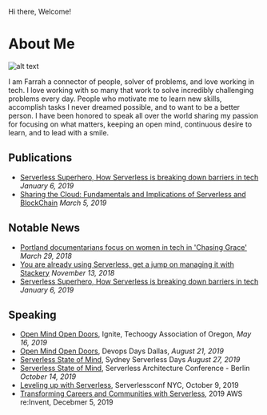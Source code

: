  Hi there, Welcome!
 
 # About Me
 
 ![alt text](https://media.licdn.com/dms/image/C5603AQGyQEIahVCarA/profile-displayphoto-shrink_200_200/0?e=1582761600&v=beta&t=egZV9VlhKCTYBFWRniaBDcZaIskjKyYGS-VJ0LaG8aw)

I am Farrah a connector of people, solver of problems, and love working in tech. I love working with so many that work to solve incredibly challenging problems every day. People who motivate me to learn new skills, accomplish tasks I never dreamed possible, and to want to be a better person. I have been honored to speak all over the world sharing my passion for focusing on what matters, keeping an open mind, continuous desire to learn, and to lead with a smile. 



## Publications

- [Serverless Superhero, How Serverless is breaking down barriers in tech](https://read.acloud.guru/how-serverless-is-breaking-down-barriers-in-tech-9b32d7fbf9e7)  _January 6, 2019_
- [Sharing the Cloud: Fundamentals and Implications of Serverless and BlockChain](https://tangelo.co/insights/blog/sharing-cloud-fundamentals-and-implications-of-serverless-and-blockchain)  _March 5, 2019_

## Notable News

- [Portland documentarians focus on women in tech in 'Chasing Grace'](https://www.oregonlive.com/silicon-forest/2018/02/portland_documentarians_focus.html)   _March 29, 2018_
- [You are already using Serverless, get a jump on managing it with Stackery](https://siliconangle.com/2018/11/13/youre-already-using-serverless-so-get-a-jump-on-managing-it-says-stackery-startupoftheweek/)   _November 13, 2018_
- [Serverless Superhero, How Serverless is breaking down barriers in tech](https://read.acloud.guru/how-serverless-is-breaking-down-barriers-in-tech-9b32d7fbf9e7)  _January 6, 2019_

## Speaking

- [Open Mind Open Doors](https://www.youtube.com/watch?v=iSSOwLgFiiE), Ignite, Techoogy Association of Oregon, _May 16, 2019_
- [Open Mind Open Doors](https://devopsdays.org/events/2019-dallas/program/farrah-campbell/), Devops Days Dallas, _August 21, 2019_
- [Serverless State of Mind](https://www.youtube.com/watch?v=QNBsatEjmtc), Sydney Serverless Days _August 27, 2019_ 
- [Serverless State of Mind](https://serverless-architecture.io/speaker/farrah-campbell/), Serverless Architecture Conference - Berlin  _October 14, 2019_ 
- [Leveling up with Serverless](https://acloud.guru/series/serverlessconf-nyc-2019/view/leveling-up-in-serverless), Serverlessconf NYC, October 9, 2019 
- [Transforming Careers and Communities with Serverless](https://speakerdeck.com/farrah32/transforming-careers-and-communities-with-serverless), 2019 AWS re:Invent, Decebmer 5, 2019 
